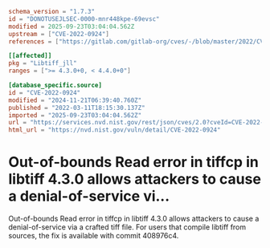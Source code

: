 ```toml
schema_version = "1.7.3"
id = "DONOTUSEJLSEC-0000-mnr448kpe-69evsc"
modified = 2025-09-23T03:04:04.562Z
upstream = ["CVE-2022-0924"]
references = ["https://gitlab.com/gitlab-org/cves/-/blob/master/2022/CVE-2022-0924.json", "https://gitlab.com/libtiff/libtiff/-/issues/278", "https://gitlab.com/libtiff/libtiff/-/merge_requests/311", "https://lists.fedoraproject.org/archives/list/package-announce%40lists.fedoraproject.org/message/RNT2GFNRLOMKJ5KXM6JIHKBNBFDVZPD3/", "https://lists.fedoraproject.org/archives/list/package-announce%40lists.fedoraproject.org/message/ZQ4E654ZYUUUQNBKYQFXNK2CV3CPWTM2/", "https://security.gentoo.org/glsa/202210-10", "https://security.netapp.com/advisory/ntap-20220506-0002/", "https://www.debian.org/security/2022/dsa-5108", "https://gitlab.com/gitlab-org/cves/-/blob/master/2022/CVE-2022-0924.json", "https://gitlab.com/libtiff/libtiff/-/issues/278", "https://gitlab.com/libtiff/libtiff/-/merge_requests/311", "https://lists.fedoraproject.org/archives/list/package-announce%40lists.fedoraproject.org/message/RNT2GFNRLOMKJ5KXM6JIHKBNBFDVZPD3/", "https://lists.fedoraproject.org/archives/list/package-announce%40lists.fedoraproject.org/message/ZQ4E654ZYUUUQNBKYQFXNK2CV3CPWTM2/", "https://security.gentoo.org/glsa/202210-10", "https://security.netapp.com/advisory/ntap-20220506-0002/", "https://www.debian.org/security/2022/dsa-5108"]

[[affected]]
pkg = "Libtiff_jll"
ranges = [">= 4.3.0+0, < 4.4.0+0"]

[database_specific.source]
id = "CVE-2022-0924"
modified = "2024-11-21T06:39:40.760Z"
published = "2022-03-11T18:15:30.137Z"
imported = "2025-09-23T03:04:04.562Z"
url = "https://services.nvd.nist.gov/rest/json/cves/2.0?cveId=CVE-2022-0924"
html_url = "https://nvd.nist.gov/vuln/detail/CVE-2022-0924"
```

# Out-of-bounds Read error in tiffcp in libtiff 4.3.0 allows attackers to cause a denial-of-service vi...

Out-of-bounds Read error in tiffcp in libtiff 4.3.0 allows attackers to cause a denial-of-service via a crafted tiff file. For users that compile libtiff from sources, the fix is available with commit 408976c4.

